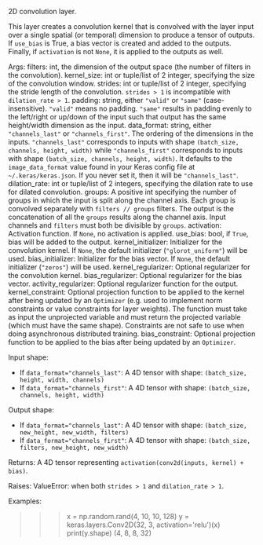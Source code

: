 2D convolution layer.

This layer creates a convolution kernel that is convolved with the layer
input over a single spatial (or temporal) dimension to produce a tensor of
outputs. If `use_bias` is True, a bias vector is created and added to the
outputs. Finally, if `activation` is not `None`, it is applied to the
outputs as well.

Args:
    filters: int, the dimension of the output space (the number of filters
        in the convolution).
    kernel_size: int or tuple/list of 2 integer, specifying the size of the
        convolution window.
    strides: int or tuple/list of 2 integer, specifying the stride length
        of the convolution. `strides > 1` is incompatible with
        `dilation_rate > 1`.
    padding: string, either `"valid"` or `"same"` (case-insensitive).
        `"valid"` means no padding. `"same"` results in padding evenly to
        the left/right or up/down of the input such that output has the same
        height/width dimension as the input.
    data_format: string, either `"channels_last"` or `"channels_first"`.
        The ordering of the dimensions in the inputs. `"channels_last"`
        corresponds to inputs with shape
        `(batch_size, channels, height, width)`
        while `"channels_first"` corresponds to inputs with shape
        `(batch_size, channels, height, width)`. It defaults to the
        `image_data_format` value found in your Keras config file at
        `~/.keras/keras.json`. If you never set it, then it will be
        `"channels_last"`.
    dilation_rate: int or tuple/list of 2 integers, specifying the dilation
        rate to use for dilated convolution.
    groups: A positive int specifying the number of groups in which the
        input is split along the channel axis. Each group is convolved
        separately with `filters // groups` filters. The output is the
        concatenation of all the `groups` results along the channel axis.
        Input channels and `filters` must both be divisible by `groups`.
    activation: Activation function. If `None`, no activation is applied.
    use_bias: bool, if `True`, bias will be added to the output.
    kernel_initializer: Initializer for the convolution kernel. If `None`,
        the default initializer (`"glorot_uniform"`) will be used.
    bias_initializer: Initializer for the bias vector. If `None`, the
        default initializer (`"zeros"`) will be used.
    kernel_regularizer: Optional regularizer for the convolution kernel.
    bias_regularizer: Optional regularizer for the bias vector.
    activity_regularizer: Optional regularizer function for the output.
    kernel_constraint: Optional projection function to be applied to the
        kernel after being updated by an `Optimizer` (e.g. used to implement
        norm constraints or value constraints for layer weights). The
        function must take as input the unprojected variable and must return
        the projected variable (which must have the same shape). Constraints
        are not safe to use when doing asynchronous distributed training.
    bias_constraint: Optional projection function to be applied to the
        bias after being updated by an `Optimizer`.

Input shape:
- If `data_format="channels_last"`:
    A 4D tensor with shape: `(batch_size, height, width, channels)`
- If `data_format="channels_first"`:
    A 4D tensor with shape: `(batch_size, channels, height, width)`

Output shape:
- If `data_format="channels_last"`:
    A 4D tensor with shape: `(batch_size, new_height, new_width, filters)`
- If `data_format="channels_first"`:
    A 4D tensor with shape: `(batch_size, filters, new_height, new_width)`

Returns:
    A 4D tensor representing `activation(conv2d(inputs, kernel) + bias)`.

Raises:
    ValueError: when both `strides > 1` and `dilation_rate > 1`.

Examples:

>>> x = np.random.rand(4, 10, 10, 128)
>>> y = keras.layers.Conv2D(32, 3, activation='relu')(x)
>>> print(y.shape)
(4, 8, 8, 32)

